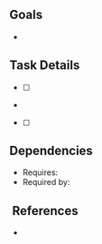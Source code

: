 ## Goals
-

## Task Details
- [ ]
-
- [ ]

## Dependencies
- Requires:
- Required by:

##  References
- 